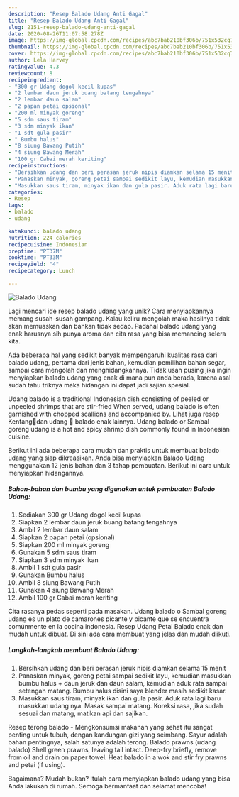 ```yaml
---
description: "Resep Balado Udang Anti Gagal"
title: "Resep Balado Udang Anti Gagal"
slug: 2151-resep-balado-udang-anti-gagal
date: 2020-08-26T11:07:58.278Z
image: https://img-global.cpcdn.com/recipes/abc7bab210bf306b/751x532cq70/balado-udang-foto-resep-utama.jpg
thumbnail: https://img-global.cpcdn.com/recipes/abc7bab210bf306b/751x532cq70/balado-udang-foto-resep-utama.jpg
cover: https://img-global.cpcdn.com/recipes/abc7bab210bf306b/751x532cq70/balado-udang-foto-resep-utama.jpg
author: Lela Harvey
ratingvalue: 4.3
reviewcount: 8
recipeingredient:
- "300 gr Udang dogol kecil kupas"
- "2 lembar daun jeruk buang batang tengahnya"
- "2 lembar daun salam"
- "2 papan petai opsional"
- "200 ml minyak goreng"
- "5 sdm saus tiram"
- "3 sdm minyak ikan"
- "1 sdt gula pasir"
- " Bumbu halus"
- "8 siung Bawang Putih"
- "4 siung Bawang Merah"
- "100 gr Cabai merah keriting"
recipeinstructions:
- "Bersihkan udang dan beri perasan jeruk nipis diamkan selama 15 menit"
- "Panaskan minyak, goreng petai sampai sedikit layu, kemudian masukkan bumbu halus + daun jeruk dan daun salam, kemudian aduk rata sampai setengah matang. Bumbu halus disini saya blender masih sedikit kasar."
- "Masukkan saus tiram, minyak ikan dan gula pasir. Aduk rata lagi baru masukkan udang nya. Masak sampai matang. Koreksi rasa, jika sudah sesuai dan matang, matikan api dan sajikan."
categories:
- Resep
tags:
- balado
- udang

katakunci: balado udang 
nutrition: 224 calories
recipecuisine: Indonesian
preptime: "PT37M"
cooktime: "PT33M"
recipeyield: "4"
recipecategory: Lunch

---
```



![Balado Udang](https://img-global.cpcdn.com/recipes/abc7bab210bf306b/751x532cq70/balado-udang-foto-resep-utama.jpg)

Lagi mencari ide resep balado udang yang unik? Cara menyiapkannya memang susah-susah gampang. Kalau keliru mengolah maka hasilnya tidak akan memuaskan dan bahkan tidak sedap. Padahal balado udang yang enak harusnya sih punya aroma dan cita rasa yang bisa memancing selera kita.

Ada beberapa hal yang sedikit banyak mempengaruhi kualitas rasa dari balado udang, pertama dari jenis bahan, kemudian pemilihan bahan segar, sampai cara mengolah dan menghidangkannya. Tidak usah pusing jika ingin menyiapkan balado udang yang enak di mana pun anda berada, karena asal sudah tahu triknya maka hidangan ini dapat jadi sajian spesial.

Udang balado is a traditional Indonesian dish consisting of peeled or unpeeled shrimps that are stir-fried When served, udang balado is often garnished with chopped scallions and accompanied by. Lihat juga resep Kentang🥔dan udang 🦐 balado enak lainnya. Udang balado or Sambal goreng udang is a hot and spicy shrimp dish commonly found in Indonesian cuisine.


Berikut ini ada beberapa cara mudah dan praktis untuk membuat balado udang yang siap dikreasikan. Anda bisa menyiapkan Balado Udang menggunakan 12 jenis bahan dan 3 tahap pembuatan. Berikut ini cara untuk menyiapkan hidangannya.

<!--inarticleads1-->

##### Bahan-bahan dan bumbu yang digunakan untuk pembuatan Balado Udang:

1. Sediakan 300 gr Udang dogol kecil kupas
1. Siapkan 2 lembar daun jeruk buang batang tengahnya
1. Ambil 2 lembar daun salam
1. Siapkan 2 papan petai (opsional)
1. Siapkan 200 ml minyak goreng
1. Gunakan 5 sdm saus tiram
1. Siapkan 3 sdm minyak ikan
1. Ambil 1 sdt gula pasir
1. Gunakan  Bumbu halus
1. Ambil 8 siung Bawang Putih
1. Gunakan 4 siung Bawang Merah
1. Ambil 100 gr Cabai merah keriting


Cita rasanya pedas seperti pada masakan. Udang balado o Sambal goreng udang es un plato de camarones picante y picante que se encuentra comúnmente en la cocina indonesia. Resep Udang Petai Balado enak dan mudah untuk dibuat. Di sini ada cara membuat yang jelas dan mudah diikuti. 

<!--inarticleads2-->

##### Langkah-langkah membuat Balado Udang:

1. Bersihkan udang dan beri perasan jeruk nipis diamkan selama 15 menit
1. Panaskan minyak, goreng petai sampai sedikit layu, kemudian masukkan bumbu halus + daun jeruk dan daun salam, kemudian aduk rata sampai setengah matang. Bumbu halus disini saya blender masih sedikit kasar.
1. Masukkan saus tiram, minyak ikan dan gula pasir. Aduk rata lagi baru masukkan udang nya. Masak sampai matang. Koreksi rasa, jika sudah sesuai dan matang, matikan api dan sajikan.


Resep terong balado - Mengkonsumsi makanan yang sehat itu sangat penting untuk tubuh, dengan kandungan gizi yang seimbang. Sayur adalah bahan pentingnya, salah satunya adalah terong. Balado prawns (udang balado) Shell green prawns, leaving tail intact. Deep-fry briefly, remove from oil and drain on paper towel. Heat balado in a wok and stir fry prawns and petai (if using). 

Bagaimana? Mudah bukan? Itulah cara menyiapkan balado udang yang bisa Anda lakukan di rumah. Semoga bermanfaat dan selamat mencoba!
